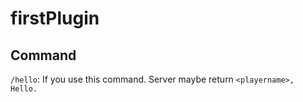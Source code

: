 # firstPlugin

## Command
`/hello`: If you use this command. Server maybe return `<playername>, Hello.`
